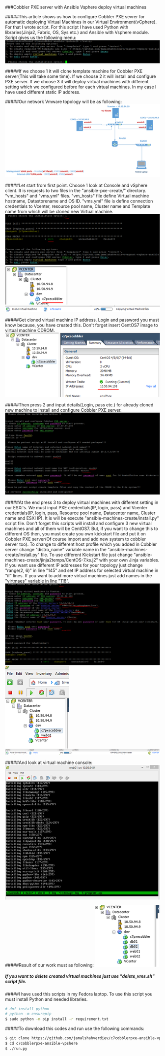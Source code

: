 ###Cobbler PXE server with Ansible Vsphere deploy virtual machines

#####This article shows us how to configure Cobbler PXE sevrer for automatic deploying Virtual Machines in our Virtual Environment(vCphere). For that I wrote script. For this script I have used Python with libraries(Jinja2, Fabric, OS, Sys etc.) and Ansible with Vsphere module. Script gives us the following menu:
![run script](images/run.png)

#####If we choose 1 it will clone template machine for Cobbler PXE server(This will take some time). If we choose 2 it will install and configure PXE server. If we choose 3 it will deploy virtual machines with different setting which we configured before for each virtual machines. In my case I have used different static IP address. 

#####Our network Vmware topology will be as following:
![Vcenter topology](images/topology.png)

#####Let start from first point. Choose 1 look at Console and vSphere client. It is requests to two files in the "ansible-pxe-create/" directory. "vm_hosts" and "vms.yml" files. "vm_hosts" file define Virtual machine hostname, Datastorename and OS ID. "vms.yml" file is define connection credentials to Vcenter, resource pool name, Cluster name and Template name from which will be cloned new Virtual machine.
![Option-1](images/option-1.png)
![Option-1-result1](images/option-1-result1.png)
![Option-1-result2](images/option-1-result2.png)

#####Get cloned virtual machine IP address. Login and password you must know because, you have created this. Don't forget insert CentOS7 image to virtual machine CDROM.
![PXEserverIP](images/pxecobblerIP.png)

#####Then press 2 and input details(Login, pass etc.) for already cloned new machine to install and configure Cobbler PXE server.
![Option-2](images/opntion-2.png)

#####At the end press 3 to deploy virtual machines with different setting in our ESXi's. We must input PXE credentials(IP, login, pass) and Vcenter credentials(IP, login, pass, Resource pool name, Datacenter name, Cluster name and ESXI IP). It is will be execute "ansible-machines-create/install.py" script file. Don't forget this scripts will install and configure 3 new virtual machines and all of them will be CentOS7. But, if you want to change this to different OS then, you must create you own kickstart file and put it on Cobbler PXE server(Of course import and add new system to cobbler server too). To change to different host profile which you added in Cobbler server change "distro_name" variable name in the "ansible-machines-create/install.py" file. To use different Kickstart file just change "ansible-machines-create/jinja2temps/CentOS-7.ks.j2" with your own Jinja variables. If you want use different IP addresses for your topology just change "range(2, 6)" in line "145" and set IP address for selected virtual machine in "if" lines. If you want to add more virtual machines just add names in the "virtmaes" variable in line "118".
![Option-3](images/option-3.png)
![Option-3-result1](images/option-3-result1.png)
![Option-3-result2](images/option3-result2.png)

#####And look at virtual machine console:
![Option-3-result3](images/option3-result3.png)

#####Result of our work must as following:
![End result](images/result-of-the-work.png)

##### If you want to delete created virtual machines just use "delete_vms.sh" script file.

#####I have used this scripts in my Fedora laptop. To use this script you must install Python and needed libraries. 
```sh
# dnf install python
# python -m ensurepip
$ sudo python -m pip install -r requirement.txt
```

#####To download this codes and run use the following commands:
```sh
$ git clone https://github.com/jamalshahverdiev/c7cobblerpxe-ansible-vpshere.git
$ cd c7cobblerpxe-ansible-vpshere
$ ./run.py
```
